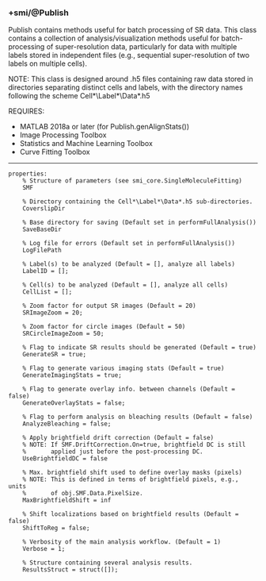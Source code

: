 ### +smi/@Publish

Publish contains methods useful for batch processing of SR data.
  This class contains a collection of analysis/visualization methods
  useful for batch-processing of super-resolution data, particularly
  for data with multiple labels stored in independent files (e.g.,
  sequential super-resolution of two labels on multiple cells).

NOTE: This class is designed around .h5 files containing raw data
      stored in directories separating distinct cells and labels,
      with the directory names following the scheme
      Cell*\Label*\Data*.h5

REQUIRES:
- MATLAB 2018a or later (for Publish.genAlignStats())
- Image Processing Toolbox
- Statistics and Machine Learning Toolbox
- Curve Fitting Toolbox

---

```
properties:
    % Structure of parameters (see smi_core.SingleMoleculeFitting)
    SMF

    % Directory containing the Cell*\Label*\Data*.h5 sub-directories.
    CoverslipDir

    % Base directory for saving (Default set in performFullAnalysis())
    SaveBaseDir

    % Log file for errors (Default set in performFullAnalysis())
    LogFilePath

    % Label(s) to be analyzed (Default = [], analyze all labels)
    LabelID = [];

    % Cell(s) to be analyzed (Default = [], analyze all cells)
    CellList = [];

    % Zoom factor for output SR images (Default = 20)
    SRImageZoom = 20;

    % Zoom factor for circle images (Default = 50)
    SRCircleImageZoom = 50;

    % Flag to indicate SR results should be generated (Default = true)
    GenerateSR = true;

    % Flag to generate various imaging stats (Default = true)
    GenerateImagingStats = true;

    % Flag to generate overlay info. between channels (Default = false)
    GenerateOverlayStats = false;

    % Flag to perform analysis on bleaching results (Default = false)
    AnalyzeBleaching = false;

    % Apply brightfield drift correction (Default = false)
    % NOTE: If SMF.DriftCorrection.On=true, brightfield DC is still
    %       applied just before the post-processing DC.
    UseBrightfieldDC = false

    % Max. brightfield shift used to define overlay masks (pixels)
    % NOTE: This is defined in terms of brightfield pixels, e.g., units
    %       of obj.SMF.Data.PixelSize.
    MaxBrightfieldShift = inf

    % Shift localizations based on brightfield results (Default = false)
    ShiftToReg = false;

    % Verbosity of the main analysis workflow. (Default = 1)
    Verbose = 1;

    % Structure containing several analysis results.
    ResultsStruct = struct([]);
```
